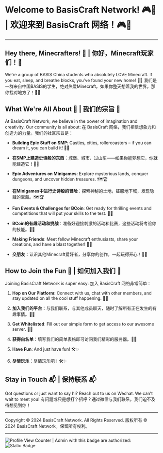 # Welcome to BasisCraft Network! 🎮🎉 | 欢迎来到 BasisCraft 网络！🎮🎉

---

## Hey there, Minecrafters! 👋 | 你好，Minecraft玩家们！👋

We're a group of BASIS China students who absolutely LOVE Minecraft. If you eat, sleep, and breathe blocks, you've found your new home! 🏡✨
我们是一群来自中国BASIS的学生，绝对热爱Minecraft。如果你整天想着我的世界，那你找对地方了！🏡✨

## What We're All About 🌟 | 我们的宗旨 🌟

At BasisCraft Network, we believe in the power of imagination and creativity. Our community is all about:
在 BasisCraft 网络，我们相信想象力和创造力的力量。我们的社区宗旨是：

- **Building Epic Stuff on SMP**: Castles, cities, rollercoasters – if you can dream it, you can build it! 🏰🚀
- **在SMP上建造史诗般的东西**：城堡、城市、过山车——如果你能梦想它，你就能建造它！🏰🚀

- **Epic Adventures on Minigames**: Explore mysterious lands, conquer dungeons, and uncover hidden treasures. 🗺️🏆
- **在Minigames中进行史诗般的冒险**：探索神秘的土地，征服地下城，发现隐藏的宝藏。🗺️🏆

- **Fun Events & Challenges for BCoin**: Get ready for thrilling events and competitions that will put your skills to the test. 🏅🎲
- **BCoin的有趣活动和挑战**：准备好迎接刺激的活动和比赛，这些活动将考验你的技能。🏅🎲

- **Making Friends**: Meet fellow Minecraft enthusiasts, share your creations, and have a blast together! 👫🌐
- **交朋友**：认识其他Minecraft爱好者，分享你的创作，一起玩得开心！👫🌐

## How to Join the Fun 🎈 | 如何加入我们 🎈

Joining BasisCraft Network is super easy:
加入 BasisCraft 网络非常简单：

1. **Hop on Our Platform**: Connect with us, chat with other members, and stay updated on all the cool stuff happening. 📱💬
1. **加入我们的平台**：与我们联系，与其他成员聊天，随时了解所有正在发生的有趣事情。📱💬

2. **Get Whitelisted**: Fill out our simple form to get access to our awesome server. 📝✅
2. **获得白名单**：填写我们的简单表格即可访问我们精彩的服务器。📝✅

3. **Have Fun**: And just have fun! 🛠️✨
3. **尽情玩乐**：尽情玩乐吧！🛠️✨

## Stay in Touch 📬 | 保持联系 📬

Got questions or just want to say hi? Reach out to us on Wechat. We can't wait to meet you!
有问题或只是想打个招呼？通过微信与我们联系。我们迫不及待想见到你！

---

Copyright © 2024 BasisCraft Network. All Rights Reserved.
版权所有 © 2024 BasisCraft Network。保留所有权利。

---

![Profile View Counter](https://komarev.com/ghpvc/?username=BasisCraft) | Admin with this badge are authorized: ![Static Badge](https://img.shields.io/badge/BasisCraft-Authorized_Admin-Orange?style=flat&logo=github&link=https%3A%2F%2Fgithub.com%2FBasisCraft)

